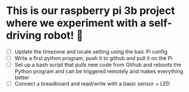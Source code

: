 # This is our raspberry pi 3b project where we experiment with a self-driving robot! 🤖

- [ ] Update the timezone and locale setting using the baic Pi config
- [ ] Write a first python program, push it to github and pull it on the Pi
- [ ] Set up a bash script that pulls new code from Github and reboots the Python program and can be triggered remotely and makes everything better
- [ ] Connect a breadboard and read/write with a basic sensor + LED
